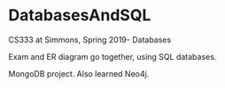 # DatabasesAndSQL
CS333 at Simmons, Spring 2019- Databases

Exam and ER diagram go together, using SQL databases.

MongoDB project. Also learned Neo4j.
